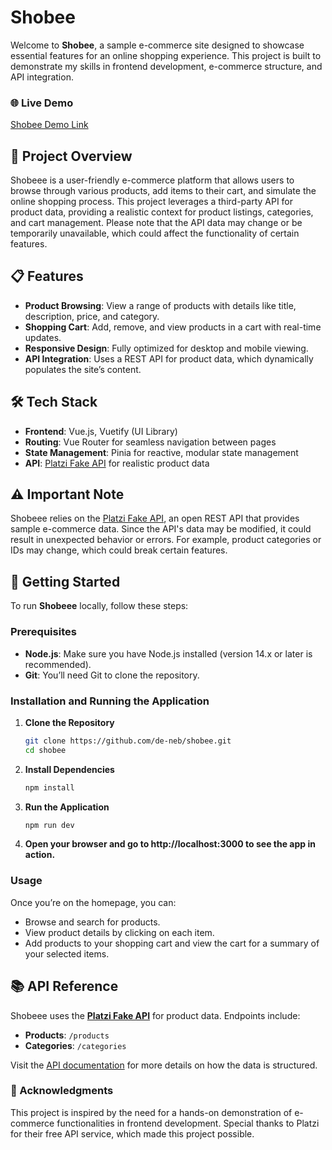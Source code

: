 # Shobee

Welcome to **Shobee**, a sample e-commerce site designed to showcase essential features for an online shopping experience. This project is built to demonstrate my skills in frontend development, e-commerce structure, and API integration. 

### 🌐 Live Demo
[Shobee Demo Link](https://de-neb.github.io/shobee/)

## 🛒 Project Overview

Shobeee is a user-friendly e-commerce platform that allows users to browse through various products, add items to their cart, and simulate the online shopping process. This project leverages a third-party API for product data, providing a realistic context for product listings, categories, and cart management. Please note that the API data may change or be temporarily unavailable, which could affect the functionality of certain features.

## 📋 Features

- **Product Browsing**: View a range of products with details like title, description, price, and category.
- **Shopping Cart**: Add, remove, and view products in a cart with real-time updates.
- **Responsive Design**: Fully optimized for desktop and mobile viewing.
- **API Integration**: Uses a REST API for product data, which dynamically populates the site’s content.

## 🛠️ Tech Stack

- **Frontend**: Vue.js, Vuetify (UI Library)
- **Routing**: Vue Router for seamless navigation between pages
- **State Management**: Pinia for reactive, modular state management
- **API**: [Platzi Fake API](https://fakeapi.platzi.com/en/rest/swagger/) for realistic product data

## ⚠️ Important Note

Shobeee relies on the [Platzi Fake API](https://fakeapi.platzi.com/en/rest/swagger/), an open REST API that provides sample e-commerce data. Since the API's data may be modified, it could result in unexpected behavior or errors. For example, product categories or IDs may change, which could break certain features.

## 🚀 Getting Started

To run **Shobeee** locally, follow these steps:

### Prerequisites

- **Node.js**: Make sure you have Node.js installed (version 14.x or later is recommended).
- **Git**: You’ll need Git to clone the repository.

### Installation and Running the Application

1. **Clone the Repository**
   ```bash
   git clone https://github.com/de-neb/shobee.git
   cd shobee
2. **Install Dependencies**
   ```bash
   npm install
3. **Run the Application**
   ```bash
   npm run dev

4. **Open your browser and go to http://localhost:3000 to see the app in action.**

### Usage

Once you’re on the homepage, you can:
- Browse and search for products.
- View product details by clicking on each item.
- Add products to your shopping cart and view the cart for a summary of your selected items.

## 📚 API Reference

Shobeee uses the **[Platzi Fake API](https://fakeapi.platzi.com/en/rest/swagger/)** for product data. Endpoints include:
- **Products**: `/products`
- **Categories**: `/categories`

Visit the [API documentation](https://fakeapi.platzi.com/en/rest/swagger/) for more details on how the data is structured.

### 🙏 Acknowledgments

This project is inspired by the need for a hands-on demonstration of e-commerce functionalities in frontend development. Special thanks to Platzi for their free API service, which made this project possible.

